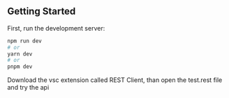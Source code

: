 ## Getting Started
First, run the development server:

```bash
npm run dev
# or
yarn dev
# or
pnpm dev
```
Download the vsc extension called REST Client, than open the test.rest file and try the api
